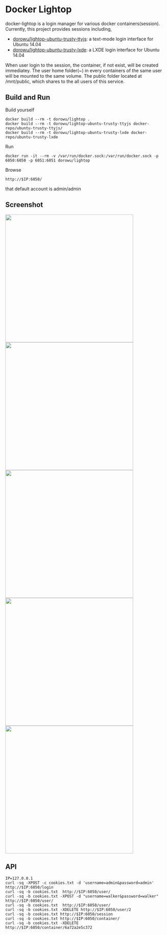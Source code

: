 Docker Lightop
==================

docker-lightop is a login manager for various docker containers(session). Currently, this project provides sessions including,

* [dorowu/lightop-ubuntu-trusty-ttyjs](https://registry.hub.docker.com/u/dorowu/lightop-ubuntu-trusty-ttyjs/): a text-mode login interface for Ubuntu 14.04
* [dorowu/lightop-ubuntu-trusty-lxde](https://registry.hub.docker.com/u/dorowu/lightop-ubuntu-trusty-lxde/): a LXDE login interface for Ubuntu 14.04

When user login to the session, the container, if not exist, will be created immediatey. The user home folder(~) in every containers of the same user will be mounted to the same volume. The public folder located at /mnt/public, which shares to the all users of this service.

Build and Run
---------------

Build yourself

```
docker build --rm -t dorowu/lightop . 
docker build --rm -t dorowu/lightop-ubuntu-trusty-ttyjs docker-repo/ubuntu-trusty-ttyjs/
docker build --rm -t dorowu/lightop-ubuntu-trusty-lxde docker-repo/ubuntu-trusty-lxde
```

Run

```
docker run -it --rm -v /var/run/docker.sock:/var/run/docker.sock -p 6050:6050 -p 6051:6051 dorowu/lightop
```

Browse

```
http://$IP:6050/
``` 
that default account is admin/admin

Screenshot
-----------------------

<img src="https://raw.github.com/fcwu/docker-lightop/master/screenshots/s-login.png" width=400/>

<img src="https://raw.github.com/fcwu/docker-lightop/master/screenshots/s-ttyjs.png" width=400/>

<img src="https://raw.github.com/fcwu/docker-lightop/master/screenshots/s-lxde.png" width=400/>

<img src="https://raw.github.com/fcwu/docker-lightop/master/screenshots/s-admin-user.png" width=400/>

<img src="https://raw.github.com/fcwu/docker-lightop/master/screenshots/s-admin-ct.png" width=400/>

API
-----------------------

```
IP=127.0.0.1
curl -sq -XPOST -c cookies.txt -d 'username=admin&password=admin' http://$IP:6050/login
curl -sq -b cookies.txt  http://$IP:6050/user/
curl -sq -b cookies.txt -XPOST -d "username=walker&password=walker" http://$IP:6050/user/
curl -sq -b cookies.txt  http://$IP:6050/user/
curl -sq -b cookies.txt -XDELETE http://$IP:6050/user/2
curl -sq -b cookies.txt http://$IP:6050/session
curl -sq -b cookies.txt http://$IP:6050/container/
curl -sq -b cookies.txt -XDELETE http://$IP:6050/container/6a72a2e5c372
```

